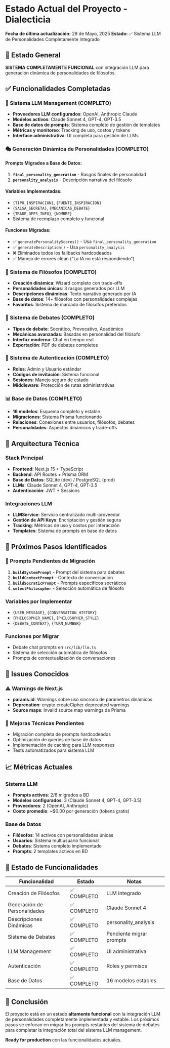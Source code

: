 # Estado Actual del Proyecto - Dialecticia

**Fecha de última actualización:** 29 de Mayo, 2025
**Estado:** ✅ Sistema LLM de Personalidades Completamente Integrado

## 🎯 Estado General

**SISTEMA COMPLETAMENTE FUNCIONAL** con integración LLM para generación dinámica de personalidades de filósofos.

## ✅ Funcionalidades Completadas

### 🧠 Sistema LLM Management (COMPLETO)
- **Proveedores LLM configurados**: OpenAI, Anthropic Claude
- **Modelos activos**: Claude Sonnet 4, GPT-4, GPT-3.5
- **Base de datos de prompts**: Sistema completo de gestión de templates
- **Métricas y monitoreo**: Tracking de uso, costos y tokens
- **Interface administrativa**: UI completa para gestión de LLMs

### 🎭 Generación Dinámica de Personalidades (COMPLETO)
#### **Prompts Migrados a Base de Datos:**
1. **`final_personality_generation`** - Rasgos finales de personalidad
2. **`personality_analysis`** - Descripción narrativa del filósofo

#### **Variables Implementadas:**
- `{TIPO_INSPIRACION}`, `{FUENTE_INSPIRACION}`
- `{SALSA_SECRETA}`, `{MECANICAS_DEBATE}`
- `{TRADE_OFFS_INFO}`, `{NOMBRE}`
- Sistema de reemplazo completo y funcional

#### **Funciones Migradas:**
- ✅ `generatePersonalityScores()` - Usa `final_personality_generation`
- ✅ `generateDescription()` - Usa `personality_analysis`
- ❌ Eliminados todos los fallbacks hardcodeados
- ✅ Manejo de errores clean ("La IA no está respondiendo")

### 🎪 Sistema de Filósofos (COMPLETO)
- **Creación dinámica**: Wizard completo con trade-offs
- **Personalidades únicas**: 3 rasgos generados por LLM
- **Descripciones dinámicas**: Texto narrativo generado por IA
- **Base de datos**: 14+ filósofos con personalidades complejas
- **Favoritos**: Sistema de marcado de filósofos preferidos

### 💬 Sistema de Debates (COMPLETO)
- **Tipos de debate**: Socrático, Provocativo, Académico
- **Mecánicas avanzadas**: Basadas en personalidad del filósofo
- **Interfaz moderna**: Chat en tiempo real
- **Exportación**: PDF de debates completos

### 🔐 Sistema de Autenticación (COMPLETO)
- **Roles**: Admin y Usuario estándar
- **Códigos de invitación**: Sistema funcional
- **Sesiones**: Manejo seguro de estado
- **Middleware**: Protección de rutas administrativas

### 📊 Base de Datos (COMPLETO)
- **16 modelos**: Esquema completo y estable
- **Migraciones**: Sistema Prisma funcionando
- **Relaciones**: Conexiones entre usuarios, filósofos, debates
- **Personalidades**: Aspectos dinámicos y trade-offs

## 🔧 Arquitectura Técnica

### Stack Principal
- **Frontend**: Next.js 15 + TypeScript
- **Backend**: API Routes + Prisma ORM
- **Base de Datos**: SQLite (dev) / PostgreSQL (prod)
- **LLMs**: Claude Sonnet 4, GPT-4, GPT-3.5
- **Autenticación**: JWT + Sessions

### Integraciones LLM
- **LLMService**: Servicio centralizado multi-proveedor
- **Gestión de API Keys**: Encriptación y gestión segura
- **Tracking**: Métricas de uso y costos por interacción
- **Templates**: Sistema de prompts en base de datos

## 🎪 Próximos Pasos Identificados

### 📝 Prompts Pendientes de Migración
1. **`buildSystemPrompt`** - Prompt del sistema para debates
2. **`buildContextPrompt`** - Contexto de conversación
3. **`buildSocraticPrompt`** - Prompts específicos socráticos
4. **`selectPhilosopher`** - Selección automática de filósofo

### Variables por Implementar
- `{USER_MESSAGE}`, `{CONVERSATION_HISTORY}`
- `{PHILOSOPHER_NAME}`, `{PHILOSOPHER_STYLE}`
- `{DEBATE_CONTEXT}`, `{TURN_NUMBER}`

### Funciones por Migrar
- Debate chat prompts en `src/lib/llm.ts`
- Sistema de selección automática de filósofos
- Prompts de contextualización de conversaciones

## 🐛 Issues Conocidos

### ⚠️ Warnings de Next.js
- **params.id**: Warnings sobre uso síncrono de parámetros dinámicos
- **Deprecation**: crypto.createCipher deprecated warnings
- **Source maps**: Invalid source map warnings de Prisma

### 🔧 Mejoras Técnicas Pendientes
- Migración completa de prompts hardcodeados
- Optimización de queries de base de datos
- Implementación de caching para LLM responses
- Tests automatizados para sistema LLM

## 📈 Métricas Actuales

### Sistema LLM
- **Prompts activos**: 2/6 migrados a BD
- **Modelos configurados**: 3 (Claude Sonnet 4, GPT-4, GPT-3.5)
- **Proveedores**: 2 (OpenAI, Anthropic)
- **Costo promedio**: ~$0.00 por generación (tokens gratis)

### Base de Datos
- **Filósofos**: 14 activos con personalidades únicas
- **Usuarios**: Sistema multiusuario funcional
- **Debates**: Sistema completo implementado
- **Prompts**: 2 templates activos en BD

## 🎯 Estado de Funcionalidades

| Funcionalidad | Estado | Notas |
|---------------|---------|-------|
| Creación de Filósofos | ✅ COMPLETO | LLM integrado |
| Generación de Personalidades | ✅ COMPLETO | Claude Sonnet 4 |
| Descripciones Dinámicas | ✅ COMPLETO | personality_analysis |
| Sistema de Debates | ✅ COMPLETO | Pendiente migrar prompts |
| LLM Management | ✅ COMPLETO | UI administrativa |
| Autenticación | ✅ COMPLETO | Roles y permisos |
| Base de Datos | ✅ COMPLETO | 16 modelos estables |

## 🚀 Conclusión

El proyecto está en un estado **altamente funcional** con la integración LLM de personalidades completamente implementada y estable. Los próximos pasos se enfocan en migrar los prompts restantes del sistema de debates para completar la integración total del sistema LLM management.

**Ready for production** con las funcionalidades actuales. 